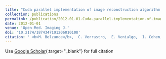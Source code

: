 ```yaml
---
title: "Cuda parallel implementation of image reconstruction algorithm for positron emission tomography"
collection: publications
permalink: /publication/2012-01-01-Cuda-parallel-implementation-of-image-reconstruction-algorithm-for-positron-emission-tomography
date: 2012-01-01
venue: 'Open Med. Imaging J.'
doi: '10.2174/1874347101206010108'
citation: ' <b>M. Belzunce</b>,  C. Verrastro,  E. Venialgo,  I. Cohen, &quot;Cuda parallel implementation of image reconstruction algorithm for positron emission tomography.&quot; <i>Open Med. Imaging J.</i>, 2012.'
---
```

Use [Google Scholar](https://scholar.google.com/scholar?q=Cuda+parallel+implementation+of+image+reconstruction+algorithm+for+positron+emission+tomography){:target="_blank"} for full citation